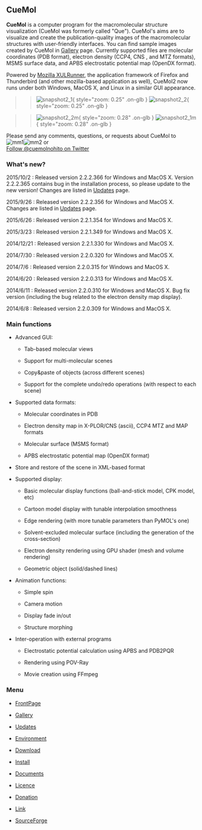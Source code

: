 ## CueMol



**CueMol** is a computer program for the macromolecular structure visualization (CueMol was formerly called "Que").
CueMol's aims are to visualize and create the publication-quality images of the macromolecular structures with user-friendly interfaces. You can find sample images created by CueMol in [Gallery](../en/Gallery) page. 
Currently supported files are molecular coordinates (PDB format),
electron density (CCP4, CNS , and MTZ formats),
MSMS surface data,
and APBS electrostatic potential map (OpenDX format). 

Powered by [Mozilla XULRunner](http://www.mozilla.org/projects/mozilla-based.html), the application framework of Firefox and Thunderbird (and other mozilla-based application as well), CueMol2 now runs under both Windows, MacOS X, and Linux in a similar GUI appearance.


>> ![snapshot2_1](../assets/images/index/snapshot2_1.jpg){ style="zoom: 0.25" .on-glb } ![snapshot2_2](../assets/images/index/snapshot2_2.jpg){ style="zoom: 0.25" .on-glb }


>> ![snapshot2_2m](../assets/images/index/snapshot2_2m.jpg){ style="zoom: 0.28" .on-glb } ![snapshot2_1m](../assets/images/index/snapshot2_1m.jpg){ style="zoom: 0.28" .on-glb } 

Please send any comments, questions, or requests about CueMol to<br />
![mm1](../assets/images/index/mm1.png)![mm2](../assets/images/index/mm2.png) or <br />
[Follow @cuemolnohito on Twitter](http://twitter.com/cuemolnohito)

### What's new?
2015/10/2
:   Released version 2.2.2.366 for Windows and MacOS X. Version 2.2.2.365 contains bug in the installation process, so please update to the new version! Changes are listed in [Updates](../en/Updates) page.

2015/9/26
:   Released version 2.2.2.356 for Windows and MacOS X. Changes are listed in [Updates](../en/Updates) page.

2015/6/26
:   Released version 2.2.1.354 for Windows and MacOS X.

2015/3/23
:   Released version 2.2.1.349 for Windows and MacOS X.

2014/12/21
:   Released version 2.2.1.330 for Windows and MacOS X.

2014/7/30
:   Released version 2.2.0.320 for Windows and MacOS X.

2014/7/6
:   Released version 2.2.0.315 for Windows and MacOS X.

2014/6/20
:   Released version 2.2.0.313 for Windows and MacOS X.

2014/6/11
:   Released version 2.2.0.310 for Windows and MacOS X. Bug fix version (including the bug related to the electron density map display).

2014/6/8
:   Released version 2.2.0.309 for Windows and MacOS X.


































































### Main functions

-  Advanced GUI:

    -  Tab-based molecular views

    -  Support for multi-molecular scenes

    -  Copy&paste of objects (across different scenes)

    -  Support for the complete undo/redo operations (with respect to each scene)


-  Supported data formats:

    -  Molecular coordinates in PDB

    -  Electron density map in X-PLOR/CNS (ascii), CCP4 MTZ and MAP formats

    -  Molecular surface (MSMS format)

    -  APBS electrostatic potential map (OpenDX format)


-  Store and restore of the scene in XML-based format


-  Supported display:

    -  Basic molecular display functions (ball-and-stick model, CPK model, etc)

    -  Cartoon model display with tunable interpolation smoothness

    -  Edge rendering (with more tunable parameters than PyMOL's one)

    -  Solvent-excluded molecular surface (including the generation of the cross-section)

    -  Electron density rendering using GPU shader (mesh and volume rendering)

    -  Geometric object (solid/dashed lines)


-  Animation functions:

    -  Simple spin

    -  Camera motion

    -  Display fade in/out

    -  Structure morphing


-  Inter-operation with external programs

    -  Electrostatic potential calculation using APBS and PDB2PQR

    -  Rendering using POV-Ray

    -  Movie creation using FFmpeg


### Menu

- [FrontPage](../en/FrontPage)

- [Gallery](../en/Gallery)

- [Updates](../en/Updates)

- [Environment](../en/Environment)

- [Download](../en/Download)

- [Install](../en/Install)

- [Documents](../en/Documents)

- [Licence](../en/Licence)

- [Donation](../en/Licence)

- [Link](../en/Link)

- [SourceForge](http://sourceforge.net/projects/cuemol/)
